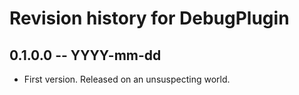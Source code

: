 # Revision history for DebugPlugin

## 0.1.0.0 -- YYYY-mm-dd

* First version. Released on an unsuspecting world.
